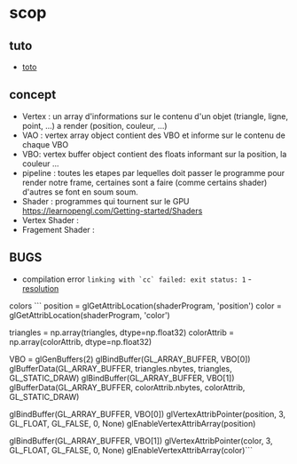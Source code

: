 # scop
## tuto
  - [toto](http://nercury.github.io/rust/opengl/tutorial/2018/02/10/opengl-in-rust-from-scratch-03-compiling-shaders.html)
## concept
 - Vertex : un array d'informations sur le contenu d'un objet (triangle, ligne, point, ...) a render (position, couleur, ...)
 - VAO : vertex array object contient des VBO et informe sur le contenu de chaque VBO
 - VBO: vertex buffer object contient des floats informant sur la position, la couleur ...
 - pipeline : toutes les etapes par lequelles doit passer le programme pour render notre frame, certaines sont a faire (comme certains shader) d'autres se font en soum soum.
 - Shader : programmes qui tournent sur le GPU https://learnopengl.com/Getting-started/Shaders
 - Vertex Shader : 
 - Fragement Shader :
## BUGS
 - compilation error ```linking with `cc` failed: exit status: 1``` - [resolution](https://stackoverflow.com/questions/28124221/error-linking-with-cc-failed-exit-code-1)

 colors ```
 position = glGetAttribLocation(shaderProgram, 'position')
color = glGetAttribLocation(shaderProgram, 'color')

triangles = np.array(triangles, dtype=np.float32)
colorAttrib = np.array(colorAttrib, dtype=np.float32)

VBO = glGenBuffers(2)
glBindBuffer(GL_ARRAY_BUFFER, VBO[0])
glBufferData(GL_ARRAY_BUFFER, triangles.nbytes, triangles, GL_STATIC_DRAW)
glBindBuffer(GL_ARRAY_BUFFER, VBO[1])
glBufferData(GL_ARRAY_BUFFER, colorAttrib.nbytes, colorAttrib, GL_STATIC_DRAW)

glBindBuffer(GL_ARRAY_BUFFER, VBO[0])
glVertexAttribPointer(position, 3, GL_FLOAT, GL_FALSE, 0, None)
glEnableVertexAttribArray(position)

glBindBuffer(GL_ARRAY_BUFFER, VBO[1])
glVertexAttribPointer(color, 3, GL_FLOAT, GL_FALSE, 0, None)
glEnableVertexAttribArray(color)```
